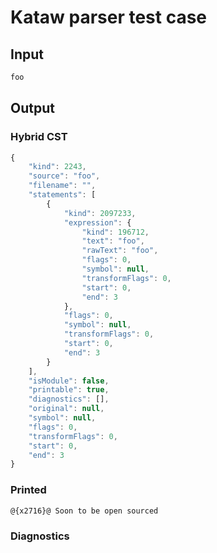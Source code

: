 # Kataw parser test case

## Input

`````js
foo
`````

## Output

### Hybrid CST

```javascript
{
    "kind": 2243,
    "source": "foo",
    "filename": "",
    "statements": [
        {
            "kind": 2097233,
            "expression": {
                "kind": 196712,
                "text": "foo",
                "rawText": "foo",
                "flags": 0,
                "symbol": null,
                "transformFlags": 0,
                "start": 0,
                "end": 3
            },
            "flags": 0,
            "symbol": null,
            "transformFlags": 0,
            "start": 0,
            "end": 3
        }
    ],
    "isModule": false,
    "printable": true,
    "diagnostics": [],
    "original": null,
    "symbol": null,
    "flags": 0,
    "transformFlags": 0,
    "start": 0,
    "end": 3
}
```

### Printed

```javascript
@{x2716}@ Soon to be open sourced
```

### Diagnostics

```javascript

```

